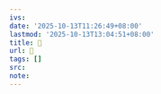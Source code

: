 ```yaml
---
ivs:
date: '2025-10-13T11:26:49+08:00'
lastmod: '2025-10-13T13:04:51+08:00'
title: 󰓪
url: 󰓪
tags: []
src:
note:
---
```

